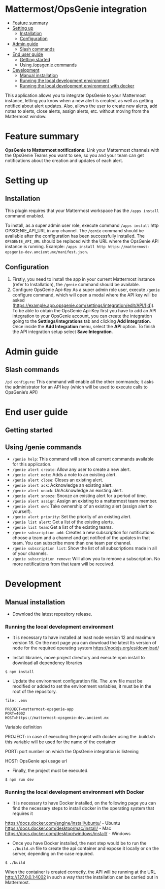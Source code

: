 # Mattermost/OpsGenie integration

* [Feature summary](#feature-summary)
* [Setting up](#setting-up)
    * [Installation](#installation)
    * [Configuration](#configuration)
* [Admin guide](#admin-guide)
    * [Slash commands](#slash-commands)
* [End user guide](#end-user-guide)
    * [Getting started](#getting-started)
    * [Using /opsgenie commands](#using-genie-commands)
* [Development](#development)
    * [Manual installation](#manual-installation)
    * [Running the local development environment](#running-the-local-development-environment)
    * [Running the local development environment with docker](#running-the-local-development-environment-with-docker)

This application allows you to integrate OpsGenie to your Mattermost instance, letting you know when a new alert is created, as well as getting notified about alert updates. Also, allows the user to create new alerts, add notes to alerts, close alerts, assign alerts, etc. without moving from the Mattermost window.

# Feature summary

**OpsGenie to Mattermost notifications:** Link your Mattermost channels with the OpsGenie Teams you want to see, so you and your team can get notifications about the creation and updates of each alert.

# Setting up

## Installation

This plugin requires that your Mattermost workspace has the `/apps install` command enabled.

To install, as a super admin user role, execute command `/apps install` http OPSGENIE_API_URL in any channel. The `/genie` command should be available after the configuration has been successfully installed. The `OPSGENIE_API_URL` should be replaced with the URL where the OpsGenie API instance is running. Example: `/apps install http https://mattermost-opsgenie-dev.ancient.mx/manifest.json`.

## Configuration

1. Firstly, you need to install the app in your current Mattermost instance (refer to Installation), the `/genie` command should be available.
2. Configure OpsGenie Api-Key As a super admin role user, execute `/genie` configure command, which will open a modal where the API key will be asked (https://example.app.opsgenie.com/settings/integration/edit/API/[id]). To be able to obtain the OpsGenie Api-Key first you have to add an API integration to your OpsGenie account, you can create the integration going to the **Settings/Integrations** tab and clicking **Add Integration**. Once inside the **Add Integration** menu, select the **API** option. To finish the API integration setup select **Save Integration**.

# Admin guide

## Slash commands

`/pd configure`: This command will enable all the other commands; it asks the administrator for an API key (which will be used to execute calls to OpsGenie’s API)

# End user guide

## Getting started

## Using /genie commands

- `/genie help`: This command will show all current commands available for this application.
- `/genie alert create`: Allow any user to create a new alert.
- `/genie alert note`: Adds a note to an existing alert.
- `/genie alert close`: Closes an existing alert.
- `/genie alert ack`: Acknowledge an existing alert.
- `/genie alert unack`: UnAcknowledge an existing alert.
- `/genie alert snooze`: Snooze an existing alert for a period of time.
- `/genie alert assign`: Assign an existing to a mattermost team member.
- `/genie alert own`: Take ownership of an existing alert (assign alert to yourself).
- `/genie alert priority`: Set the priority of an existing alert.
- `/genie list alert`: Get a list of the existing alerts.
- `/genie list team`: Get a list of the existing teams.
- `/genie subscription add`: Creates a new subscription for notifications: choose a team and a channel and get notified of the updates in that team. You can subscribe more than one team per channel.
- `/genie subscription list`: Show the list of all subscriptions made in all of your channels.
- `/genie subscription remove`: Will allow you to remove a subscription. No more notifications from that team will be received.

# Development

## Manual installation

*  Download the latest repository release.

### Running the local development environment

* It is necessary to have installed at least node version 12 and maximum version 18.
  On the next page you can download the latest lts version of node for the required operating system https://nodejs.org/es/download/

*  Install libraries, move project directory and execute npm install to download all dependency libraries

```
$ npm install
```

*  Update the environment configuration file. The .env file must be modified or added to set the environment variables, it must be in the root of the repository.

```
file: .env

PROJECT=mattermost-opsgenie-app
PORT=4002
HOST=https://mattermost-opsgenie-dev.ancient.mx
```

Variable definition

PROJECT: in case of executing the project with docker using the .build.sh this variable will be used for the name of the container

PORT: port number on which the OpsGenie integration is listening

HOST: OpsGenie api usage url

* Finally, the project must be executed.

```
$ npm run dev
```

### Running the local development environment with Docker

* It is necessary to have Docker installed, on the following page you can find the necessary steps to install docker in the operating system that requires it

https://docs.docker.com/engine/install/ubuntu/ - Ubuntu
https://docs.docker.com/desktop/mac/install/ - Mac
https://docs.docker.com/desktop/windows/install/ - Windows

* Once you have Docker installed, the next step would be to run the `./build.sh` file to create the api container and expose it locally or on the server, depending on the case required.

```
$ ./build
```

When the container is created correctly, the API will be running at the URL http://127.0.0.1:4002 in such a way that the installation can be carried out in Mattermost.
